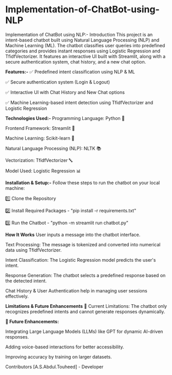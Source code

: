 # Implementation-of-ChatBot-using-NLP

Implementation of ChatBot using NLP:-
Introduction
This project is an intent-based chatbot built using Natural Language Processing (NLP) and Machine Learning (ML). The chatbot classifies user queries into predefined categories and provides instant responses using Logistic Regression and TfidfVectorizer. It features an interactive UI built with Streamlit, along with a secure authentication system, chat history, and a new chat option.

**Features:-**
✅ Predefined intent classification using NLP & ML

✅ Secure authentication system (Login & Logout)

✅ Interactive UI with Chat History and New Chat options

✅ Machine Learning-based intent detection using TfidfVectorizer and Logistic Regression

**Technologies Used:-**
Programming Language: Python 🐍

Frontend Framework: Streamlit 🎨

Machine Learning: Scikit-learn 🤖

Natural Language Processing (NLP): NLTK 📚

Vectorization: TfidfVectorizer 🔤

Model Used: Logistic Regression 📊

**Installation & Setup:-**
Follow these steps to run the chatbot on your local machine:

1️⃣ Clone the Repository 

2️⃣ Install Required Packages - "pip install -r requirements.txt"

3️⃣ Run the Chatbot - "python -m streamlit run chatbot.py"

**How It Works**
User inputs a message into the chatbot interface.

Text Processing: The message is tokenized and converted into numerical data using TfidfVectorizer.

Intent Classification: The Logistic Regression model predicts the user's intent.

Response Generation: The chatbot selects a predefined response based on the detected intent.

Chat History & User Authentication help in managing user sessions effectively.

**Limitations & Future Enhancements**
🚀 Current Limitations:
The chatbot only recognizes predefined intents and cannot generate responses dynamically.

**🔮 Future Enhancements:**

Integrating Large Language Models (LLMs) like GPT for dynamic AI-driven responses.

Adding voice-based interactions for better accessibility.

Improving accuracy by training on larger datasets.

Contributors
[A.S.Abdul.Touheed] - Developer


